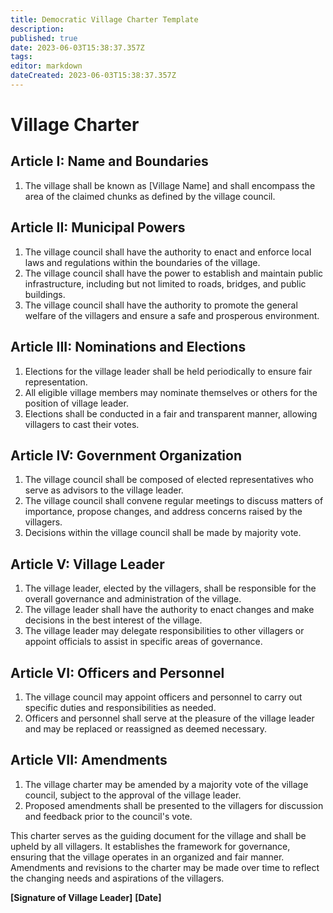 ```yaml
---
title: Democratic Village Charter Template
description: 
published: true
date: 2023-06-03T15:38:37.357Z
tags: 
editor: markdown
dateCreated: 2023-06-03T15:38:37.357Z
---
```


# Village Charter

## Article I: Name and Boundaries
1. The village shall be known as [Village Name] and shall encompass the area of the claimed chunks as defined by the village council.

## Article II: Municipal Powers
1. The village council shall have the authority to enact and enforce local laws and regulations within the boundaries of the village.
2. The village council shall have the power to establish and maintain public infrastructure, including but not limited to roads, bridges, and public buildings.
3. The village council shall have the authority to promote the general welfare of the villagers and ensure a safe and prosperous environment.

## Article III: Nominations and Elections
1. Elections for the village leader shall be held periodically to ensure fair representation.
2. All eligible village members may nominate themselves or others for the position of village leader.
3. Elections shall be conducted in a fair and transparent manner, allowing villagers to cast their votes.

## Article IV: Government Organization
1. The village council shall be composed of elected representatives who serve as advisors to the village leader.
2. The village council shall convene regular meetings to discuss matters of importance, propose changes, and address concerns raised by the villagers.
3. Decisions within the village council shall be made by majority vote.

## Article V: Village Leader
1. The village leader, elected by the villagers, shall be responsible for the overall governance and administration of the village.
2. The village leader shall have the authority to enact changes and make decisions in the best interest of the village.
3. The village leader may delegate responsibilities to other villagers or appoint officials to assist in specific areas of governance.

## Article VI: Officers and Personnel
1. The village council may appoint officers and personnel to carry out specific duties and responsibilities as needed.
2. Officers and personnel shall serve at the pleasure of the village leader and may be replaced or reassigned as deemed necessary.

## Article VII: Amendments
1. The village charter may be amended by a majority vote of the village council, subject to the approval of the village leader.
2. Proposed amendments shall be presented to the villagers for discussion and feedback prior to the council's vote.

This charter serves as the guiding document for the village and shall be upheld by all villagers. It establishes the framework for governance, ensuring that the village operates in an organized and fair manner. Amendments and revisions to the charter may be made over time to reflect the changing needs and aspirations of the villagers.

**[Signature of Village Leader]**
**[Date]**
